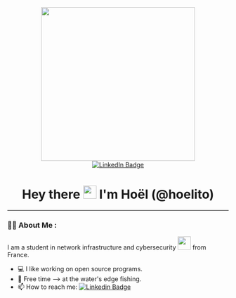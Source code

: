 <div id="header" align="center">
  <img src="https://media.giphy.com/media/qgQUggAC3Pfv687qPC/giphy.gif" width=350 />


<div id="badges">
  <a href="https://www.linkedin.com/in/ho%C3%ABl-le-pennec-8a39b720b/">
    <img src="https://img.shields.io/badge/LinkedIn-blue?style=for-the-badge&logo=linkedin&logoColor=white" alt="LinkedIn Badge"/>
  </a></div>
  
  <img src="https://komarev.com/ghpvc/?username=hoelito&style=flat-square&color=blue" alt=""/>
  

  <h1>
  Hey there
    <img src="https://media.giphy.com/media/hvRJCLFzcasrR4ia7z/giphy.gif" width="30px"/>
    I'm Hoël (@hoelito)
  </h1>
</div>

---

### :man_technologist: About Me :
I am a student in network infrastructure and cybersecurity  <img src="https://media.giphy.com/media/WUlplcMpOCEmTGBtBW/giphy.gif" width="30"> from France.

- 💻 I like working on open source programs.
- 🎣 Free time --> at the water's edge fishing.
- :mailbox: How to reach me: [![Linkedin Badge](https://img.shields.io/badge/-kakbar-blue?style=flat&logo=Linkedin&logoColor=white)](https://www.linkedin.com/in/ho%C3%ABl-le-pennec-8a39b720b/)


